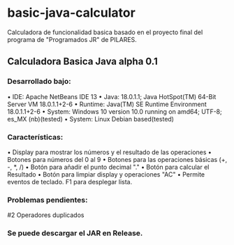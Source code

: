 # basic-java-calculator
Calculadora de funcionalidad basica basado en el proyecto final del programa de "Programados JR" de PILARES.

##  Calculadora Basica Java alpha 0.1

### Desarrollado bajo:
 
• IDE: Apache NetBeans IDE 13
• Java: 18.0.1.1; Java HotSpot(TM) 64-Bit Server VM 18.0.1.1+2-6
• Runtime: Java(TM) SE Runtime Environment 18.0.1.1+2-6
• System: Windows 10 version 10.0 running on amd64; UTF-8; es_MX (nb)(tested)
• System: Linux Debian based(tested)


### Características:
• Display para mostrar los números y el resultado de las operaciones
• Botones para números del 0 al 9
• Botones para las operaciones básicas (+, -, *, /)
• Botón para añadir el punto decimal "."
• Botón para calcular el Resultado
• Botón para limpiar display y operaciones "AC"
• Permite eventos de teclado. F1 para desplegar lista.

### Problemas pendientes:

#2 Operadores duplicados

### Se puede descargar el JAR en Release.
